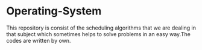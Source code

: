 Operating-System
================

This repository is consist of the scheduling algorithms that we are dealing in that subject which sometimes helps to solve problems in an easy way.The codes are written by own.
